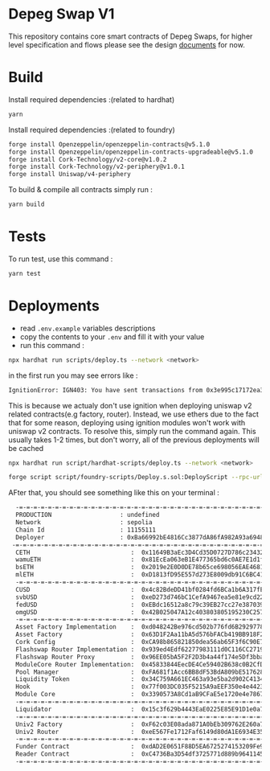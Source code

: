 # Depeg Swap V1

This repository contains core smart contracts of Depeg Swaps, for higher level specification and flows please see the design [documents](https://corkfi.notion.site/Smart-Contract-Flow-fc170aec36bc43579a7d0429c49e08ab) for now.

# Build

Install required dependencies :(related to hardhat)

```bash
yarn
```

Install required dependencies :(related to foundry)

```bash
forge install Openzeppelin/openzeppelin-contracts@v5.1.0
forge install Openzeppelin/openzeppelin-contracts-upgradeable@v5.1.0
forge install Cork-Technology/v2-core@v1.0.2
forge install Cork-Technology/v2-periphery@v1.0.1
forge install Uniswap/v4-periphery
```

To build & compile all contracts simply run :

```bash
yarn build
```

# Tests

To run test, use this command :

```bash
yarn test
```

# Deployments

- read `.env.example` variables descriptions
- copy the contents to your `.env` and fill it with your value
- run this command :

```bash
npx hardhat run scripts/deploy.ts --network <network>
```

in the first run you may see errors like :

```bash
IgnitionError: IGN403: You have sent transactions from 0x3e995c17172ea3e23505adfe5630df395a738e51 and they interfere with Hardhat Ignition. Please wait until they get 5 confirmations before running Hardhat Ignition again.
```

This is because we actualy don't use ignition when deploying uniswap v2 related contracts(e.g factory, router). Instead, we use ethers due to the fact that for some reason, deploying using ignition modules won't work with uniswap v2 contracts. To resolve this, simply run the command again. This usually takes 1-2 times, but don't worry, all of the previous deployments will be cached

```bash
npx hardhat run script/hardhat-scripts/deploy.ts --network <network>

forge script script/foundry-scripts/Deploy.s.sol:DeployScript --rpc-url https://1rpc.io/sepolia --broadcast -vvv --with-gas-price 25000000000 --verify
```

AFter that, you should see something like this on your terminal :

```bash
  -=-=-=-=-=-=-=-=-=-=-=-=-=-=-=-=-=-=-=-=-=-=-=-=-=-=-=-=-=-=-=-=-=-=-=-=-=-=-=-
  PRODUCTION                   : undefined
  Network                      : sepolia
  Chain Id                     : 11155111
  Deployer                     : 0xBa66992bE4816Cc3877dA86fA982A93a6948dde9
 -=-=-=-=-=-=-=-=-=-=-=-=-=-=-=-=-=-=-=-=-=-=-=-=-=-=-=-=-=-=-=-=-=-=-=-=-=-=-=-
  CETH                            :  0x11649B3aEc3D4Cd35D0727D786c234329B756fd9
  wamuETH                         :  0x81EcEa063eB1E477365bd6c0AE7E1d1f3d84442E
  bsETH                           :  0x2019e2E0D0DE78b65ce698056EAE468192b40daC
  mlETH                           :  0xD1813fD95E557d273E8009db91C6BC412F56eE56
  -=-=-=-=-=-=-=-=-=-=-=-=-=-=-=-=-=-=-=-=-=-=-=-=-=-=-=-=-=-=-=-=-=-=-=-=-=-=-=-
  CUSD                            :  0x4c82BdeDD41bf0284fd6BCa1b6A317fEF6A6d237
  svbUSD                          :  0xeD273d746bC1CefA9467ea5e81e9cd22eaC27397
  fedUSD                          :  0xEBdc16512a8c79c39EB27cc27e387039AF573f82
  omgUSD                          :  0x42B025047A12c403803805195230C257D2170Bb1
  -=-=-=-=-=-=-=-=-=-=-=-=-=-=-=-=-=-=-=-=-=-=-=-=-=-=-=-=-=-=-=-=-=-=-=-=-=-=-=-
  Asset Factory Implementation    :  0xd048242Be976cd502b776fd6B2929778151f67dD
  Asset Factory                   :  0x63D1F2Aa11bA5d576bFACb419BB918F2E5f000F0
  Cork Config                     :  0xCA98b865821850dea56ab65F3f6C90E78D550015
  Flashswap Router Implementation :  0x939ed4Edf62277983111d0C116CC27191404E596
  Flashswap Router Proxy          :  0x96EE05bA5F2F2D3b4a44f174e5Df3bba1B9C0D17
  ModuleCore Router Implementation:  0x45833844EecDE4Ce59402B638c0B2CfD27E45C72
  Pool Manager                    :  0xFA681f1Acc6BB8dF53BdA809bE517628bDDdbD5a
  Liquidity Token                 :  0x34C759A661EC463a93e5ba2d902C4134c53c9765
  Hook                            :  0x77f003DC035F5215A9aEEF350e4e44236dB5aa88
  Module Core                     :  0x3390573A8Cd1aB9CFaE5e1720e4e7867Ed074a38
  -=-=-=-=-=-=-=-=-=-=-=-=-=-=-=-=-=-=-=-=-=-=-=-=-=-=-=-=-=-=-=-=-=-=-=-=-=-=-=-
  Liquidator                      :  0x15c3f629b4443EaE0225E85E91D1e0a7E587a641
  -=-=-=-=-=-=-=-=-=-=-=-=-=-=-=-=-=-=-=-=-=-=-=-=-=-=-=-=-=-=-=-=-=-=-=-=-=-=-=-
  Univ2 Factory                   :  0xF62c03E08ada871A0bEb309762E260a7a6a880E6
  Univ2 Router                    :  0xeE567Fe1712Faf6149d80dA1E6934E354124CfE3
  -=-=-=-=-=-=-=-=-=-=-=-=-=-=-=-=-=-=-=-=-=-=-=-=-=-=-=-=-=-=-=-=-=-=-=-=-=-=-=-
  Funder Contract                 :  0xdAD2E0651F88D5EA6725274153209Fe94DF8c829
  Reader Contract                 :  0xC4736Ba3D54df3725771d889b964114535d4bF2D
  -=-=-=-=-=-=-=-=-=-=-=-=-=-=-=-=-=-=-=-=-=-=-=-=-=-=-=-=-=-=-=-=-=-=-=-=-=-=-=-
```

